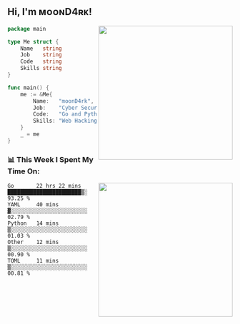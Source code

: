 <h2> Hi, I'm ᴍᴏᴏɴD4ʀᴋ!</h2>
<img align='right' src="https://github-readme-stats.vercel.app/api?username=moond4rk&show_icons=true&theme=radical" width="300">


```go
package main

type Me struct {
	Name   string
	Job    string
	Code   string
	Skills string
}

func main() {
	me := &Me{
		Name:   "moonD4rk",
		Job:    "Cyber Security Engineer",
		Code:   "Go and Python and Others",
		Skills: "Web Hacking ^o^",
	}
	_ = me
}
```



<h3>📊 This Week I Spent My Time On:</h3>
<img align='right' src="https://spotify-github-profile.vercel.app/api/view?uid=iftr63d5ost38g0o26wcjzd8k&cover_image=true&theme=novatorem" width="300">

<!--START_SECTION:waka-->
```text
Go       22 hrs 22 mins  ███████████████████████▒░   93.25 % 
YAML     40 mins         ▓░░░░░░░░░░░░░░░░░░░░░░░░   02.79 % 
Python   14 mins         ▒░░░░░░░░░░░░░░░░░░░░░░░░   01.03 % 
Other    12 mins         ▒░░░░░░░░░░░░░░░░░░░░░░░░   00.90 % 
TOML     11 mins         ▒░░░░░░░░░░░░░░░░░░░░░░░░   00.81 % 
```
<!--END_SECTION:waka-->

